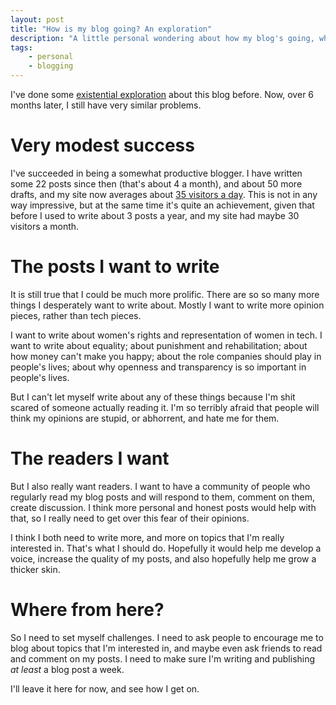 ```yaml
---
layout: post
title: "How is my blog going? An exploration"
description: "A little personal wondering about how my blog's going, what I would like it to be, and how to make it so."
tags:
    - personal
    - blogging
---
```


I've done some [existential exploration][existential-blog] about this blog before. Now, over 6 months later, I still have very similar problems.

Very modest success
===

I've succeeded in being a somewhat productive blogger. I have written some 22 posts since then (that's about 4 a month), and about 50 more drafts, and my site now averages about [35 visitors a day][analytics]. This is not in any way impressive, but at the same time it's quite an achievement, given that before I used to write about 3 posts a year, and my site had maybe 30 visitors a month.

The posts I want to write
===

It is still true that I could be much more prolific. There are so so many more things I desperately want to write about. Mostly I want to write more opinion pieces, rather than tech pieces.

I want to write about women's rights and representation of women in tech. I want to write about equality; about punishment and rehabilitation; about how money can't make you happy; about the role companies should play in people's lives; about why openness and transparency is so important in people's lives.

But I can't let myself write about any of these things because I'm shit scared of someone actually reading it. I'm so terribly afraid that people will think my opinions are stupid, or abhorrent, and hate me for them.

The readers I want
===

But I also really want readers. I want to have a community of people who regularly read my blog posts and will respond to them, comment on them, create discussion. I think more personal and honest posts would help with that, so I really need to get over this fear of their opinions.

I think I both need to write more, and more on topics that I'm really interested in. That's what I should do. Hopefully it would help me develop a voice, increase the quality of my posts, and also hopefully help me grow a thicker skin.

Where from here?
===

So I need to set myself challenges. I need to ask people to encourage me to blog about topics that I'm interested in, and maybe even ask friends to read and comment on my posts. I need to make sure I'm writing and publishing *at least* a blog post a week.

I'll leave it here for now, and see how I get on.

[existential-blog]: /2012/12/07/a-blogs-existential-quest/ "A blog's existential quest"
[analytics]: /2013/06/28/public-analytics-data-for-this-site/ "Public analytics for robinwinslow.co.uk"
